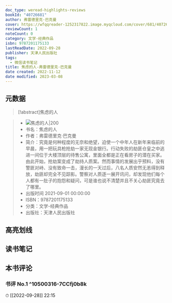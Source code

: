 ```yaml
---
doc_type: weread-highlights-reviews
bookId: "40726681"
author: 弗雷德里克·巴克曼
cover: https://wfqqreader-1252317822.image.myqcloud.com/cover/681/40726681/t7_40726681.jpg
reviewCount: 1
noteCount: 0
category: 文学-经典作品
isbn: 9787201175133
lastReadDate: 2022-09-28
publisher: 天津人民出版社
tags:
  - 微信读书笔记
title: 焦虑的人-弗雷德里克·巴克曼
date created: 2022-11-12
date modified: 2023-03-08
---
```


## 元数据

>[!abstract]焦虑的人

> - ![焦虑的人|200](https://wfqqreader-1252317822.image.myqcloud.com/cover/681/40726681/t7_40726681.jpg)
> - 书名：焦虑的人
> - 作者：弗雷德里克·巴克曼
> - 简介：究竟是何种程度的无奈和绝望，迫使一个中年人在新年来临前的早晨，用一把玩具枪抢劫一家无现金银行。行动失败的劫匪仓皇之中逃进一间位于大楼顶层的待售公寓，里面全都是正在看房子的潜在买家。由此开始，抢劫案变成了劫持人质案。然而事情的发展出乎预料，没有警匪对峙、没有致命一击，漫长的一天过后，八名人质安然无恙得到释放，劫匪却完全不见踪影。警察对人质逐一展开讯问，却发现他们每个人都有一肚子的抱怨和疑问，可是谁也说不清楚并且不关心劫匪究竟去了哪里。
> - 出版时间 2021-09-01 00:00:00
> - ISBN：9787201175133
> - 分类：文学-经典作品
> - 出版社：天津人民出版社

## 高亮划线

## 读书笔记

## 本书评论

### 书评 No.1 ^10500316-7CCfj0b8k

⏱ [[2022-09-28]] 22:15
